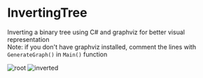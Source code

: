# InvertingTree
Inverting a binary tree using C# and graphviz for better visual representation<br>
Note: if you don't have graphviz installed, comment the lines with `GenerateGraph()` in `Main()` function

![root](https://user-images.githubusercontent.com/66211581/184542514-92c7bb29-d86b-4646-913c-47a9d52028ed.png)
![inverted](https://user-images.githubusercontent.com/66211581/184542520-47aada90-3f0d-447b-b1da-e0a4234163ad.png)
